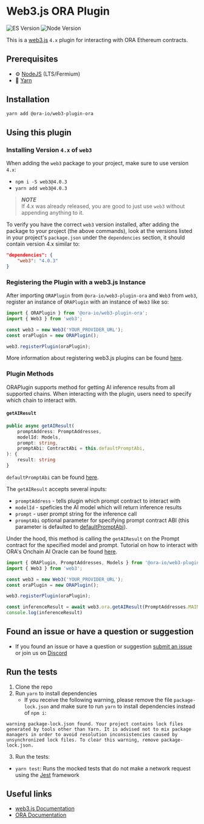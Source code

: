 # Web3.js ORA Plugin

![ES Version](https://img.shields.io/badge/ES-2020-yellow)
![Node Version](https://img.shields.io/badge/node-18.x-green)

This is a [web3.js](https://github.com/web3/web3.js) `4.x` plugin for interacting with ORA Ethereum contracts.

## Prerequisites

-   :gear: [NodeJS](https://nodejs.org/) (LTS/Fermium)
-   :toolbox: [Yarn](https://yarnpkg.com/)

## Installation

```bash
yarn add @ora-io/web3-plugin-ora
```

## Using this plugin

### Installing Version `4.x` of `web3`

When adding the `web3` package to your project, make sure to use version `4.x`:

-   `npm i -S web3@4.0.3`
-   `yarn add web3@4.0.3`

> **_NOTE_**  
> If 4.x was already released, you are good to just use `web3` without appending anything to it.

To verify you have the correct `web3` version installed, after adding the package to your project (the above commands), look at the versions listed in your project's `package.json` under the `dependencies` section, it should contain version 4.x similar to:

```json
"dependencies": {
	"web3": "4.0.3"
}
```

### Registering the Plugin with a web3.js Instance

After importing `ORAPlugin` from `@ora-io/web3-plugin-ora` and `Web3` from `web3`, register an instance of `ORAPlugin` with an instance of `Web3` like so:

```typescript
import { ORAPlugin } from '@ora-io/web3-plugin-ora';
import { Web3 } from 'web3';

const web3 = new Web3('YOUR_PROVIDER_URL');
const oraPlugin = new ORAPlugin();

web3.registerPlugin(oraPlugin);
```

More information about registering web3.js plugins can be found [here](https://docs.web3js.org/docs/guides/web3_plugin_guide/plugin_users#registering-the-plugin).

### Plugin Methods

ORAPlugin supports method for getting AI inference results from all supported chains. When interacting with the plugin, users need to specify which chain to interact with.

#### `getAIResult`

```typescript
public async getAIResult(
    promptAddress: PromptAddresses,
    modelId: Models,
    prompt: string,
    promptAbi: ContractAbi = this.defaultPromptAbi,
): {
    result: string
}
```

`defaultPromptAbi` can be found [here](https://github.com/ora-io/web3.js-plugin-ora/blob/master/src/prompt_abi.ts).

The `getAIResult` accepts several inputs:
- `promptAddress` - tells plugin which prompt contract to interact with
- `modelId` - speficies the AI model which will return inference results
- `prompt` - user prompt string for the inference call
- `promptAbi` optional parameter for specifying prompt contract ABI (this parameter is defaulted to [defaultPromptAbi](https://github.com/ora-io/web3.js-plugin-ora/blob/master/src/prompt_abi.ts)).

Under the hood, this method is calling the `getAIResult` on the Prompt contract for the specified model and prompt. Tutorial on how to interact with ORA's Onchain AI Oracle can be found [here](https://docs.ora.io/doc/oao-onchain-ai-oracle/develop-guide/tutorials/interaction-with-oao-tutorial).

```typescript
import { ORAPlugin, PromptAddresses, Models } from '@ora-io/web3-plugin-ora';
import { Web3 } from 'web3';

const web3 = new Web3('YOUR_PROVIDER_URL');
const oraPlugin = new ORAPlugin();

web3.registerPlugin(oraPlugin);

const inferenceResult = await web3.ora.getAIResult(PromptAddresses.MAINNET, Models.STABLE_DIFFUSION, "llama test");
console.log(inferenceResult)
```

## Found an issue or have a question or suggestion

-   If you found an issue or have a question or suggestion [submit an issue](https://github.com/ora-io/web3.js-plugin-ora/issues) or join us on [Discord](https://discord.gg/fg5ygkgy)

## Run the tests

1. Clone the repo
2. Run `yarn` to install dependencies
    - If you receive the following warning, please remove the file `package-lock.json` and make sure to run `yarn` to install dependencies instead of `npm i`:

```console
warning package-lock.json found. Your project contains lock files generated by tools other than Yarn. It is advised not to mix package managers in order to avoid resolution inconsistencies caused by unsynchronized lock files. To clear this warning, remove package-lock.json.
```

3. Run the tests:
 - `yarn test`: Runs the mocked tests that do not make a network request using the [Jest](https://jestjs.io/) framework
   
## Useful links

-   [web3.js Documentation](https://docs.web3js.org/)
-   [ORA Documentation](https://docs.ora.io/doc)
